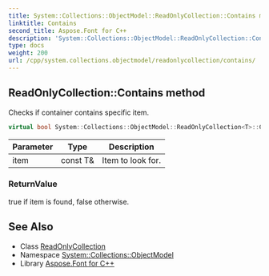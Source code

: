 ```yaml
---
title: System::Collections::ObjectModel::ReadOnlyCollection::Contains method
linktitle: Contains
second_title: Aspose.Font for C++
description: 'System::Collections::ObjectModel::ReadOnlyCollection::Contains method. Checks if container contains specific item in C++.'
type: docs
weight: 200
url: /cpp/system.collections.objectmodel/readonlycollection/contains/
---
```

## ReadOnlyCollection::Contains method


Checks if container contains specific item.

```cpp
virtual bool System::Collections::ObjectModel::ReadOnlyCollection<T>::Contains(const T &item) const override
```


| Parameter | Type | Description |
| --- | --- | --- |
| item | const T\& | Item to look for. |

### ReturnValue

true if item is found, false otherwise.

## See Also

* Class [ReadOnlyCollection](../)
* Namespace [System::Collections::ObjectModel](../../)
* Library [Aspose.Font for C++](../../../)
